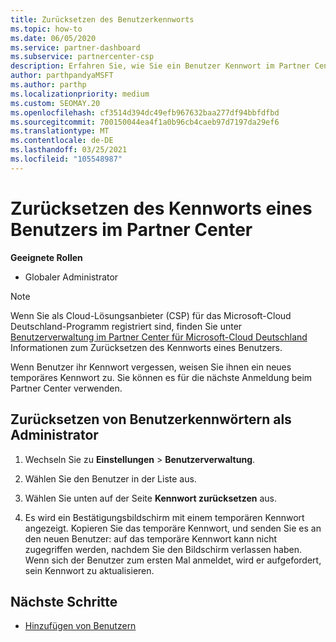 ```yaml
---
title: Zurücksetzen des Benutzerkennworts
ms.topic: how-to
ms.date: 06/05/2020
ms.service: partner-dashboard
ms.subservice: partnercenter-csp
description: Erfahren Sie, wie Sie ein Benutzer Kennwort im Partner Center zurücksetzen. Benutzer erhalten ein temporäres Kennwort, wenn Sie sich das nächste Mal beim Partner Center anmelden.
author: parthpandyaMSFT
ms.author: parthp
ms.localizationpriority: medium
ms.custom: SEOMAY.20
ms.openlocfilehash: cf3514d394dc49efb967632baa277df94bbfdfbd
ms.sourcegitcommit: 700150044ea4f1a0b96cb4caeb97d7197da29ef6
ms.translationtype: MT
ms.contentlocale: de-DE
ms.lasthandoff: 03/25/2021
ms.locfileid: "105548987"
---
```

# <a name="reset-a-users-password-in-partner-center"></a>Zurücksetzen des Kennworts eines Benutzers im Partner Center

**Geeignete Rollen**

- Globaler Administrator

> [!NOTE]  
> Wenn Sie als Cloud-Lösungsanbieter (CSP) für das Microsoft-Cloud Deutschland-Programm registriert sind, finden Sie unter [Benutzerverwaltung im Partner Center für Microsoft-Cloud Deutschland](user-management-in-partner-center-for-microsoft-cloud-germany.md) Informationen zum Zurücksetzen des Kennworts eines Benutzers.

Wenn Benutzer ihr Kennwort vergessen, weisen Sie ihnen ein neues temporäres Kennwort zu. Sie können es für die nächste Anmeldung beim Partner Center verwenden.

## <a name="reset-a-user-password-as-an-admin"></a>Zurücksetzen von Benutzerkennwörtern als Administrator

1. Wechseln Sie zu **Einstellungen** &gt; **Benutzerverwaltung**.

2. Wählen Sie den Benutzer in der Liste aus.

3. Wählen Sie unten auf der Seite **Kennwort zurücksetzen** aus.

4. Es wird ein Bestätigungsbildschirm mit einem temporären Kennwort angezeigt. Kopieren Sie das temporäre Kennwort, und senden Sie es an den neuen Benutzer: auf das temporäre Kennwort kann nicht zugegriffen werden, nachdem Sie den Bildschirm verlassen haben. Wenn sich der Benutzer zum ersten Mal anmeldet, wird er aufgefordert, sein Kennwort zu aktualisieren.

## <a name="next-steps"></a>Nächste Schritte

- [Hinzufügen von Benutzern](create-user-accounts-and-set-permissions.md)
